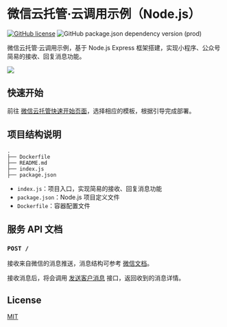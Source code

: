 # 微信云托管·云调用示例（Node.js）

[![GitHub license](https://img.shields.io/github/license/WeixinCloud/wxcloudrun-wxapi-nodejs)](https://github.com/WeixinCloud/message-push-nodejs)
![GitHub package.json dependency version (prod)](https://img.shields.io/github/package-json/dependency-version/WeixinCloud/message-push-nodejs/express)

微信云托管·云调用示例，基于 Node.js Express 框架搭建，实现小程序、公众号简易的接收、回复消息功能。

![](https://qcloudimg.tencent-cloud.cn/raw/ae09619172a6ebb09bbd4a5e69c43290.png)

## 快速开始

前往 [微信云托管快速开始页面](https://cloud.weixin.qq.com/cloudrun/onekey)，选择相应的模板，根据引导完成部署。

## 项目结构说明

```
.
├── Dockerfile
├── README.md
├── index.js
├── package.json
```

- `index.js`：项目入口，实现简易的接收、回复消息功能
- `package.json`：Node.js 项目定义文件
- `Dockerfile`：容器配置文件

## 服务 API 文档

### `POST /`

接收来自微信的消息推送，消息结构可参考 [微信文档](https://developers.weixin.qq.com/miniprogram/dev/framework/open-ability/customer-message/receive.html#%E6%96%87%E6%9C%AC%E6%B6%88%E6%81%AF)。

接收消息后，将会调用 [发送客户消息](https://developers.weixin.qq.com/miniprogram/dev/api-backend/open-api/customer-message/customerServiceMessage.send.html) 接口，返回收到的消息详情。

## License

[MIT](./LICENSE)
